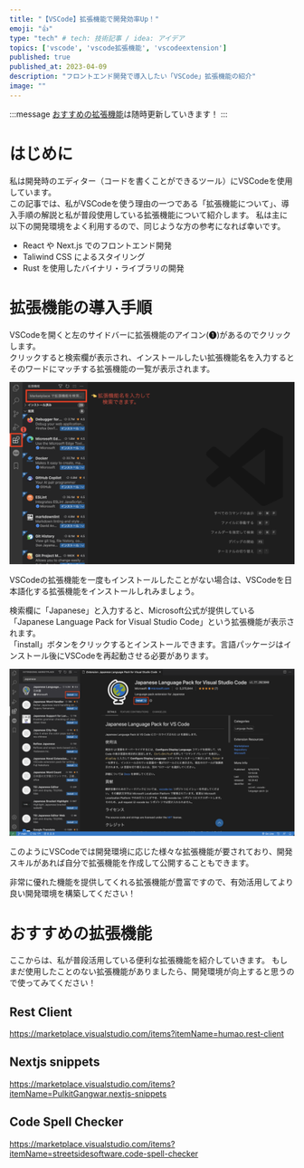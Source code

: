 ```yaml
---
title: "【VSCode】拡張機能で開発効率Up！"
emoji: "👍"
type: "tech" # tech: 技術記事 / idea: アイデア
topics: ['vscode', 'vscode拡張機能', 'vscodeextension']
published: true
published_at: 2023-04-09
description: "フロントエンド開発で導入したい「VSCode」拡張機能の紹介"
image: ""
---
```


:::message
[おすすめの拡張機能](#おすすめの拡張機能)は随時更新していきます！
:::

# はじめに
私は開発時のエディター（コードを書くことができるツール）にVSCodeを使用しています。  
この記事では、私がVSCodeを使う理由の一つである「拡張機能について」、導入手順の解説と私が普段使用している拡張機能について紹介します。
私は主に以下の開発環境をよく利用するので、同じような方の参考になれば幸いです。

- React や Next.js でのフロントエンド開発
- Taliwind CSS によるスタイリング
- Rust を使用したバイナリ・ライブラリの開発

# 拡張機能の導入手順
VSCodeを開くと左のサイドバーに拡張機能のアイコン(❶)があるのでクリックします。  
クリックすると検索欄が表示され、インストールしたい拡張機能名を入力するとそのワードにマッチする拡張機能の一覧が表示されます。  

![vscode](https://raw.githubusercontent.com/449sabu/zenn-posts/main/images//vscode/install-1.png)

VSCodeの拡張機能を一度もインストールしたことがない場合は、VSCodeを日本語化する拡張機能をインストールしれみましょう。  

検索欄に「Japanese」と入力すると、Microsoft公式が提供している「Japanese Language Pack for Visual Studio Code」という拡張機能が表示されます。  
「install」ボタンをクリックするとインストールできます。言語パッケージはインストール後にVSCodeを再起動させる必要があります。

![vscode-2](https://raw.githubusercontent.com/449sabu/zenn-posts/main/images//vscode/install-2.png)

このようにVSCodeでは開発環境に応じた様々な拡張機能が要されており、開発スキルがあれば自分で拡張機能を作成して公開することもできます。

非常に優れた機能を提供してくれる拡張機能が豊富ですので、有効活用してより良い開発環境を構築してください！

# おすすめの拡張機能
ここからは、私が普段活用している便利な拡張機能を紹介していきます。
もしまだ使用したことのない拡張機能がありましたら、開発環境が向上すると思うので使ってみてください！

## Rest Client
https://marketplace.visualstudio.com/items?itemName=humao.rest-client  

## Nextjs snippets
https://marketplace.visualstudio.com/items?itemName=PulkitGangwar.nextjs-snippets

## Code Spell Checker
https://marketplace.visualstudio.com/items?itemName=streetsidesoftware.code-spell-checker